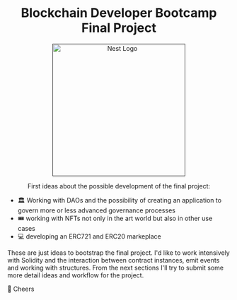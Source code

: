 <h1 align="center">
	Blockchain Developer Bootcamp Final Project
</h1>

<p align="center">
  <a href="" target="blank"><img src="https://miro.medium.com/max/4000/0*yqbRInqX0ZRUlVS0" width="300" alt="Nest Logo" /></a>
</p>

<p align="center" style="margin: 10px">First ideas about the possible development of the final project:</p>

- 🏛 Working with DAOs and the possibility of creating an application to govern more or less advanced governance processes
- 🎟 working with NFTs not only in the art world but also in other use cases
- 💻 developing an ERC721 and ERC20 markeplace 

These are just ideas to bootstrap the final project. I'd like to work intensively with Solidity and the interaction between contract instances, emit events and working with structures. From the next sections I'll try to submit some more detail ideas and workflow for the project.

🍻 Cheers
